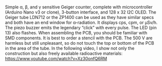 Simple α, β, and γ sensitive Geiger counter, complete with microcontroller (Arduino Nano v3 or clone), 3-button interface, and 128 x 32 I2C OLED. The Geiger tube LDN712 or the ZP1400 can be used as they have similar specs and both have an end window for α-radiation. It displays cps, cpm, or µSv/h. The piezo buzzer emits the legendary “click” with every pulse. The LED (pin 13) also flashes. When assembling the PCB, you should be familiar with SMD components. It is best to order a stencil with the PCB. The 500 V are harmless but still unpleasant, so do not touch the top or bottom of the PCB in the area of the tube. In the following video, I show not only the construction but also freely available radioactive materials: https://www.youtube.com/watch?v=Xz30onfQ6RM
